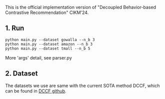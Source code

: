 This is the official implementation version of "Decoupled Behavior-based Contrastive Recommendation" CIKM'24.

## 1. Run

```
python main.py --dataset gowalla --n_b 3
python main.py --dataset amazon --n_b 3
python main.py --dataset tmall --n_b 5
```

More 'args' detail, see parser.py


## 2. Dataset
The datasets we use are same with the current SOTA method DCCF, which can be found in [DCCF github](https://github.com/HKUDS/DCCF).
